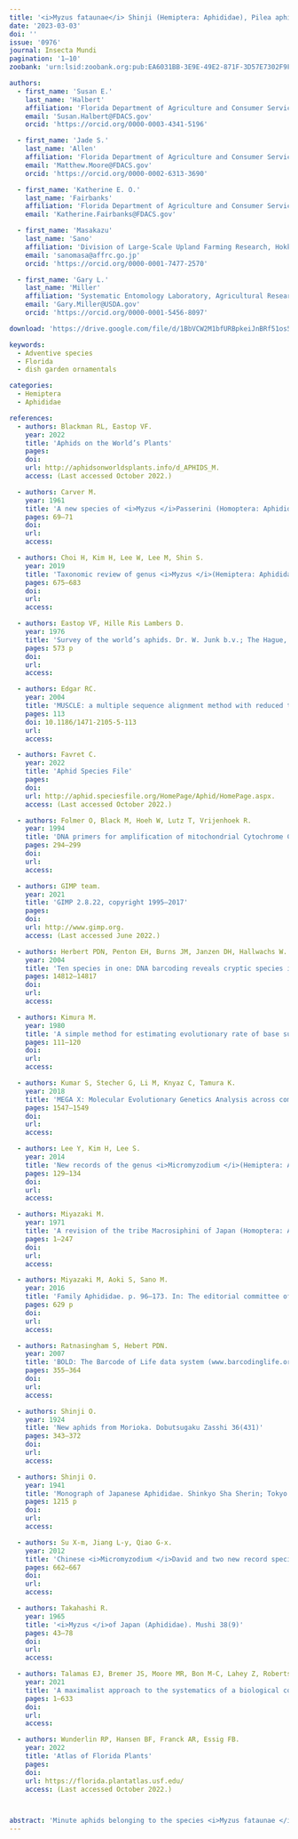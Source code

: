 ```yaml
---
title: '<i>Myzus fataunae</i> Shinji (Hemiptera: Aphididae), Pilea aphid, new to North America'
date: '2023-03-03'
doi: ''
issue: '0976'
journal: Insecta Mundi
pagination: '1–10'
zoobank: 'urn:lsid:zoobank.org:pub:EA6031BB-3E9E-49E2-871F-3D57E7302F9F'

authors:
  - first_name: 'Susan E.'
    last_name: 'Halbert'
    affiliation: 'Florida Department of Agriculture and Consumer Services, Division of Plant Industry, Entomology Section, P.O. Box 147100, Gainesville, FL 32614-7100'
    email: 'Susan.Halbert@FDACS.gov'
    orcid: 'https://orcid.org/0000-0003-4341-5196'

  - first_name: 'Jade S.'
    last_name: 'Allen'
    affiliation: 'Florida Department of Agriculture and Consumer Services, Division of Plant Industry, Entomology Section, P.O. Box 147100, Gainesville, FL 32614-7100'
    email: 'Matthew.Moore@FDACS.gov'
    orcid: 'https://orcid.org/0000-0002-6313-3690'

  - first_name: 'Katherine E. O.'
    last_name: 'Fairbanks'
    affiliation: 'Florida Department of Agriculture and Consumer Services, Division of Plant Industry, Entomology Section, P.O. Box 147100, Gainesville, FL 32614-7100'
    email: 'Katherine.Fairbanks@FDACS.gov'

  - first_name: 'Masakazu'
    last_name: 'Sano'
    affiliation: 'Division of Large-Scale Upland Farming Research, Hokkaido Agricultural Research Center, National Agriculture and Food Research Organization, Sapporo 062-8555, Japan'
    email: 'sanomasa@affrc.go.jp'
    orcid: 'https://orcid.org/0000-0001-7477-2570'

  - first_name: 'Gary L.'
    last_name: 'Miller'
    affiliation: 'Systematic Entomology Laboratory, Agricultural Research Service, United States Department of Agriculture, Bldg. 005, BARC-West, Beltsville, MD 20705'
    email: 'Gary.Miller@USDA.gov'
    orcid: 'https://orcid.org/0000-0001-5456-8097'

download: 'https://drive.google.com/file/d/1BbVCW2M1bfURBpkeiJnBRf51os52BR0m'

keywords:
  - Adventive species
  - Florida
  - dish garden ornamentals

categories:
  - Hemiptera
  - Aphididae

references:
  - authors: Blackman RL, Eastop VF.
    year: 2022
    title: 'Aphids on the World’s Plants'
    pages: 
    doi: 
    url: http://aphidsonworldsplants.info/d_APHIDS_M.
    access: (Last accessed October 2022.)

  - authors: Carver M.
    year: 1961
    title: 'A new species of <i>Myzus </i>Passerini (Homoptera: Aphididae) from Australia. Proceedings of the Royal Entomological Society of London Series B, Taxonomy 30(5–6)'
    pages: 69–71
    doi: 
    url: 
    access: 

  - authors: Choi H, Kim H, Lee W, Lee M, Shin S.
    year: 2019
    title: 'Taxonomic review of genus <i>Myzus </i>(Hemiptera: Aphididae) in the Korean peninsula, with descriptions of three new species. Journal of Asia-Pacific Entomology 22'
    pages: 675–683
    doi: 
    url: 
    access: 

  - authors: Eastop VF, Hille Ris Lambers D.
    year: 1976
    title: 'Survey of the world’s aphids. Dr. W. Junk b.v.; The Hague, Netherlands'
    pages: 573 p
    doi: 
    url: 
    access: 

  - authors: Edgar RC.
    year: 2004
    title: 'MUSCLE: a multiple sequence alignment method with reduced time and space complexity. BMC Bioinformatics 5'
    pages: 113
    doi: 10.1186/1471-2105-5-113
    url: 
    access: 

  - authors: Favret C.
    year: 2022
    title: 'Aphid Species File'
    pages: 
    doi: 
    url: http://aphid.speciesfile.org/HomePage/Aphid/HomePage.aspx.
    access: (Last accessed October 2022.)

  - authors: Folmer O, Black M, Hoeh W, Lutz T, Vrijenhoek R.
    year: 1994
    title: 'DNA primers for amplification of mitochondrial Cytochrome C oxidase subunit I from diverse metazoan invertebrates. Molecular Marine Biology and Biotechnology 3'
    pages: 294–299
    doi: 
    url: 
    access: 

  - authors: GIMP team.
    year: 2021
    title: 'GIMP 2.8.22, copyright 1995–2017'
    pages: 
    doi: 
    url: http://www.gimp.org.
    access: (Last accessed June 2022.)

  - authors: Herbert PDN, Penton EH, Burns JM, Janzen DH, Hallwachs W.
    year: 2004
    title: 'Ten species in one: DNA barcoding reveals cryptic species in the neotropical skipper butterfly <i>Astraptes fulgerator</i>. Proceedings of the National Academy of Sciences of the United States of America 101(41)'
    pages: 14812–14817
    doi: 
    url: 
    access: 

  - authors: Kimura M.
    year: 1980
    title: 'A simple method for estimating evolutionary rate of base substitutions through comparative studies of nucleotide sequences. Journal of Molecular Evolution 16'
    pages: 111–120
    doi: 
    url: 
    access: 

  - authors: Kumar S, Stecher G, Li M, Knyaz C, Tamura K.
    year: 2018
    title: 'MEGA X: Molecular Evolutionary Genetics Analysis across computing platforms. Molecular Biology and Evolution 35(6)'
    pages: 1547–1549
    doi: 
    url: 
    access: 

  - authors: Lee Y, Kim H, Lee S.
    year: 2014
    title: 'New records of the genus <i>Micromyzodium </i>(Hemiptera: Aphididae) from Korea. Journal of Asia- Pacific Entomology 17'
    pages: 129–134
    doi: 
    url: 
    access: 

  - authors: Miyazaki M.
    year: 1971
    title: 'A revision of the tribe Macrosiphini of Japan (Homoptera: Aphididae, Aphidinae). Insecta Matsumurana 34(1)'
    pages: 1–247
    doi: 
    url: 
    access: 

  - authors: Miyazaki M, Aoki S, Sano M.
    year: 2016
    title: 'Family Aphididae. p. 96–173. In: The editorial committee of catalogue of the insects of Japan (ed.). Catalogue of the insects of Japan: vol. 4, Paraneoptera. Touka Shobo; Fukuoka, Japan'
    pages: 629 p
    doi: 
    url: 
    access: 

  - authors: Ratnasingham S, Hebert PDN.
    year: 2007
    title: 'BOLD: The Barcode of Life data system (www.barcodinglife.org). Molecular Ecology Notes 7(3)'
    pages: 355–364
    doi: 
    url: 
    access: 

  - authors: Shinji O.
    year: 1924
    title: 'New aphids from Morioka. Dobutsugaku Zasshi 36(431)'
    pages: 343–372
    doi: 
    url: 
    access: 

  - authors: Shinji O.
    year: 1941
    title: 'Monograph of Japanese Aphididae. Shinkyo Sha Sherin; Tokyo'
    pages: 1215 p
    doi: 
    url: 
    access: 

  - authors: Su X-m, Jiang L-y, Qiao G-x.
    year: 2012
    title: 'Chinese <i>Micromyzodium </i>David and two new record species from China (Hemiptera: Aphididae). Acta Zootaxonomica Sinica 37'
    pages: 662–667
    doi: 
    url: 
    access: 

  - authors: Takahashi R.
    year: 1965
    title: '<i>Myzus </i>of Japan (Aphididae). Mushi 38(9)'
    pages: 43–78
    doi: 
    url: 
    access: 

  - authors: Talamas EJ, Bremer JS, Moore MR, Bon M-C, Lahey Z, Roberts CG, Combee LA, McGathey N, van Noort S, Timokhov AV, Hougardy E, Hogg B.
    year: 2021
    title: 'A maximalist approach to the systematics of a biological control agent: <i>Gryon aetherium </i>Talamas, sp. nov. (Hymenoptera, Scelionidae). p. 323–480. In: Lahey Z, Talamas E (eds.). Advances in the systematics of Platygastroidea III. Journal of Hymenoptera Research 87'
    pages: 1–633
    doi: 
    url: 
    access: 

  - authors: Wunderlin RP, Hansen BF, Franck AR, Essig FB.
    year: 2022
    title: 'Atlas of Florida Plants'
    pages: 
    doi: 
    url: https://florida.plantatlas.usf.edu/
    access: (Last accessed October 2022.)



abstract: 'Minute aphids belonging to the species <i>Myzus fataunae </i>Shinji (Hemiptera: Aphididae) were found at a nursery in Seminole County, Florida. Morphological and molecular data support this determination. The Florida population only colonized species of <i>Pilea </i>Lindl. in our host range experiments. It did not colonize <i>Fatoua villosa</i>. Nakai. Likewise, it did not colonize tested common Florida species of Urticaceae other than <i>Pilea </i>spp. <i>Myzus fataunae </i>is adventive, and it appears to be established in the United States.'
---
```

